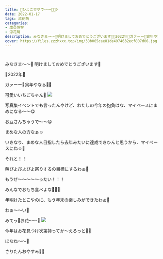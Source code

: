 ```yaml
---
title: 🐥ひよこ豆やで〜〜🧚🏻‍♀️
date: 2022-01-17
tags: 涼花萌
categories: 
- 成员博客
- 涼花萌
description: みなさま〜〜💓明けましておめでとうございます🎍🐯2022年🐯ガァーー🐯寅年やなぁ🐯🐯可愛いいちごちゃん🍓写真集イベントでも言ったんやけ...
cover: https://files.zzzhxxx.top/img/38b065cae81de4074632ecf807d06.jpg 
---
```


        ﻿



みなさま〜〜💓
明けましておめでとうございます🎍



🐯2022年🐯

ガァーー🐯寅年やなぁ🐯🐯








可愛いいちごちゃん🍓
![](https://files.zzzhxxx.top/img/38b065cae81de4074632ecf807d06.jpg)











写真集イベントでも言ったんやけど、わたしの今年の抱負はな、マイペースにまめになる〜〜😋



お豆さんちゃうで〜〜😋



まめな人の方なぁ☺️



いきなり、まめな人目指したら去年みたいに達成できひんと思うから、マイペースにね☺️💓









それと！！


萌ぴよぴよぴよ祭りするの目標にするわぁ🐥





もうぜ〜〜〜〜〜ったい！！！




みんなでおもち食べよな🥺💓💓







年明けたとこやのに、もう年末の楽しみができたわぁ🥰




わぁ〜〜い💓












みてっ🌼お花〜〜💐
![](https://files.zzzhxxx.top/img/38b065cae81de4074632ecf807d06-01.jpg)





今年はお花見つけ次第持ってか〜えろっと🐸💓










ほなね〜〜🌸


さりたんおやすみ🥰💓



